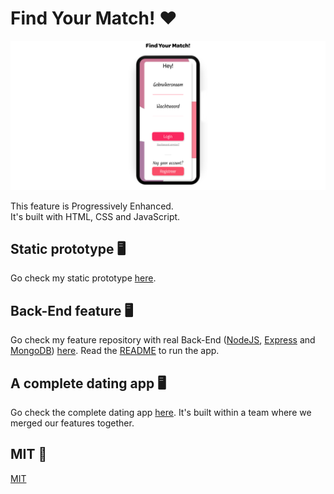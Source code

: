 # Find Your Match! ❤️
<img src="https://raw.githubusercontent.com/ralfz123/fe-assessment-2/master/img/design_mockup2.png" width="1000" />

This feature is Progressively Enhanced.  
It's built with HTML, CSS and JavaScript.  

## Static prototype 🖥
Go check my static prototype [here](https://ralfz123.github.io/fe-assessment-2/index.html).

## Back-End feature 🖥
Go check my feature repository with real Back-End ([NodeJS](https://nodejs.org/en/), [Express](https://expressjs.com/) and [MongoDB](https://www.mongodb.com/)) [here](https://github.com/ralfz123/prototype_datingapp). Read the [README](https://github.com/ralfz123/prototype_datingapp#find-your-match) to run the app.

## A complete dating app 🖥
Go check the complete dating app [here](https://github.com/ralfz123/dating-app-feature). It's built within a team where we merged our features together.

## MIT 👮
[MIT](https://github.com/ralfz123/fe-assessment-2/blob/master/LICENSE)